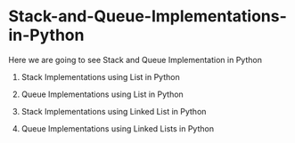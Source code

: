 # Stack-and-Queue-Implementations-in-Python
Here we are going to see Stack and Queue Implementation in Python

1) Stack Implementations using List in Python
2) Queue Implementations using List in Python

3) Stack Implementations using Linked List in Python
4) Queue Implementations using Linked Lists in Python
